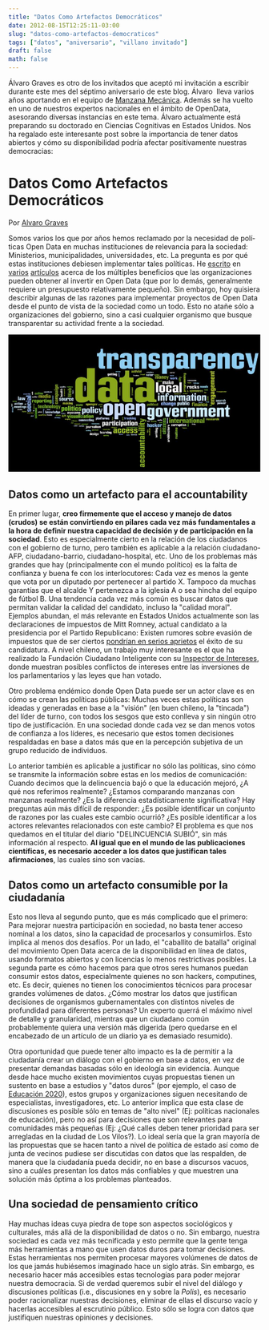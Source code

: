 ```yaml
---
title: "Datos Como Artefactos Democráticos"
date: 2012-08-15T12:25:11-03:00
slug: "datos-como-artefactos-democraticos"
tags: ["datos", "aniversario", "villano invitado"]
draft: false
math: false
---
```

 
Álvaro Graves es otro de los invitados que aceptó mi invitación a
escribir durante este mes del séptimo aniversario de este blog. Álvaro
 lleva varios años aportando en el equipo de [Manzana Mecánica](http://www.manzanamecanica.org/). Además se ha vuelto en uno
de nuestros expertos nacionales en el ámbito de OpenData, asesorando
diversas instancias en este tema. Álvaro actualmente está preparando su
doctorado en Ciencias Cognitivas en Estados Unidos. Nos ha regalado este
interesante post sobre la importancia de tener datos abiertos y cómo su
disponibilidad podría afectar positívamente nuestras democracias:

# Datos Como Artefactos Democráticos 

Por [Alvaro Graves](http://graves.cl/)

Somos varios los que por años hemos reclamado por la necesidad de
polí­ticas Open Data en muchas instituciones de relevancia para la
sociedad: Ministerios, municipalidades, universidades, etc. La pregunta
es por qué estas instituciones debiesen implementar tales polí­ticas. He
[escrito](http://dccuchile.blog.terra.cl/2010/12/29/open-data-paso-clave-para-la-transparencia-y-participacion/)
en [varios](http://manzanamecanica.org/2009/11/datagobcl.html)
[artículos](http://manzanamecanica.org/2011/11/lucro_y_open_data.html)
acerca de los múltiples beneficios que las organizaciones pueden obtener
al invertir en Open Data (que por lo demás, generalmente requiere un
presupuesto relativamente pequeño). Sin embargo, hoy quisiera describir
algunas de las razones para implementar proyectos de Open Data desde el
punto de vista de la sociedad como un todo. Esto no atañe sólo a
organizaciones del gobierno, sino a casi cualquier organismo que busque
transparentar su actividad frente a la sociedad.

![](wordle-4-transparency-camp20101.jpg)

## Datos como un artefacto para el accountability 

En primer lugar, **creo firmemente que el acceso y manejo de datos
(crudos) se están convirtiendo en pilares cada vez más fundamentales a
la hora de definir nuestra capacidad de decisión y de participación en
la sociedad**. Esto es especialmente cierto en la relación de los
ciudadanos con el gobierno de turno, pero también es aplicable a la
relación ciudadano-AFP, ciudadano-barrio, ciudadano-hospital, etc. Uno
de los problemas más grandes que hay (principalmente con el mundo
polí­tico) es la falta de confianza y buena fe con los interlocutores:
Cada vez es menos la gente que vota por un diputado por pertenecer al
partido X. Tampoco da muchas garantí­as que el alcalde Y pertenezca a la
iglesia A o sea hincha del equipo de fútbol B. Una tendencia cada vez
más común es buscar datos que permitan validar la calidad del candidato,
incluso la "calidad moral". Ejemplos abundan, el más relevante en
Estados Unidos actualmente son las declaraciones de impuestos de Mitt
Romney, actual candidato a la presidencia por el Partido Republicano:
Existen rumores sobre evasión de impuestos que de ser ciertos 
[pondrían en serios aprietos](http://www.baltimoresun.com/news/opinion/readersrespond/bs-ed-romney-tax-returns-20120812,0,2145482.story)
el éxito de su candidatura. A nivel chileno, un trabajo muy interesante
es el que ha realizado la Fundación Ciudadano Inteligente con su
[Inspector de Intereses](http://inspectordeintereses.cl/), donde
muestran posibles conflictos de intereses entre las inversiones de los
parlamentarios y las leyes que han votado.

Otro problema endémico donde Open Data puede ser un actor clave es en
cómo se crean las políticas públicas: Muchas veces estas políticas son
ideadas y generadas en base a la "visión" (en buen chileno, la
"tincada") del líder de turno, con todos los sesgos que esto conlleva
y sin ningún otro tipo de justificación. En una sociedad donde cada vez
se dan menos votos de confianza a los líderes, es necesario que estos
tomen decisiones respaldadas en base a datos más que en la percepción
subjetiva de un grupo reducido de individuos.

Lo anterior también es aplicable a justificar no sólo las polí­ticas,
sino cómo se transmite la información sobre estas en los medios de
comunicación: Cuando decimos que la delincuencia bajó o que la educación
mejoró, ¿A qué nos referimos realmente? ¿Estamos comparando manzanas con
manzanas realmente? ¿Es la diferencia estadí­sticamente significativa?
Hay preguntas aún más difí­cil de responder: ¿Es posible identificar un
conjunto de razones por las cuales este cambio ocurrió? ¿Es posible
identificar a los actores relevantes relacionados con este cambio? El
problema es que nos quedamos en el titular del diario "DELINCUENCIA
SUBIÓ", sin más información al respecto. **Al igual que en el mundo de
las publicaciones científicas, es necesario acceder a los datos que
justifican tales afirmaciones**, las cuales sino son vací­as.

## Datos como un artefacto consumible por la ciudadaní­a

Esto nos lleva al segundo punto, que es más complicado que el primero:
Para mejorar nuestra participación en sociedad, no basta tener acceso
nominal a los datos, sino la capacidad de procesarlos y consumirlos.
Esto implica al menos dos desafíos. Por un lado, el "caballito de
batalla" original del movimiento Open Data acerca de la disponibilidad
en lí­nea de datos, usando formatos abiertos y con licencias lo menos
restrictivas posibles. La segunda parte es cómo hacemos para que otros
seres humanos puedan consumir estos datos, especialmente quienes no son
hackers, computines, etc. Es decir, quienes no tienen los conocimientos
técnicos para procesar grandes volúmenes de datos. ¿Cómo mostrar los
datos que justifican decisiones de organismos gubernamentales con
distintos niveles de profundidad para diferentes personas? Un experto
querrá el máximo nivel de detalle y granularidad, mientras que un
ciudadano común probablemente quiera una versión más digerida (pero
quedarse en el encabezado de un artículo de un diario ya es demasiado
resumido).

Otra oportunidad que puede tener alto impacto es la de permitir a la
ciudadaní­a crear un diálogo con el gobierno en base a datos, en vez de
presentar demandas basadas sólo en ideología sin evidencia. Aunque desde
hace mucho existen movimientos cuyas propuestas tienen un sustento en
base a estudios y "datos duros" (por ejemplo, el caso de [Educación
2020](http://www.educacion2020.cl/)), estos grupos y organizaciones
siguen necesitando de especialistas, investigadores, etc. Lo anterior
implica que esta clase de discusiones es posible sólo en temas de "alto
nivel" (Ej: políticas nacionales de educación), pero no así para
decisiones que son relevantes para comunidades más pequeñas (Ej: ¿Qué
calles deben tener prioridad para ser arregladas en la ciudad de Los
Vilos?). Lo ideal sería que la gran mayoría de las propuestas que se
hacen tanto a nivel de política de estado así como de junta de vecinos
pudiese ser discutidas con datos que las respalden, de manera que la
ciudadanía pueda decidir, no en base a discursos vacuos, sino a cuáles
presentan los datos más confiables y que muestren una solución más
óptima a los problemas planteados.

## Una sociedad de pensamiento crí­tico 

Hay muchas ideas cuya piedra de tope son aspectos sociológicos y
culturales, más allá de la disponibilidad de datos o no. Sin embargo,
nuestra sociedad es cada vez más tecnificada y esto permite que la gente
tenga más herramientas a mano que usen datos duros para tomar
decisiones. Estas herramientas nos permiten procesar mayores volúmenes
de datos de los que jamás hubiésemos imaginado hace un siglo atrás. Sin
embargo, es necesario hacer más accesibles estas tecnologías para poder
mejorar nuestra democracia. Si de verdad queremos subir el nivel del
diálogo y discusiones políticas (i.e., discusiones en y sobre la
*Polis*), es necesario poder racionalizar nuestras decisiones, eliminar
de ellas el discurso vacío y hacerlas accesibles al escrutinio público.
Esto sólo se logra con datos que justifiquen nuestras opiniones y
decisiones.
